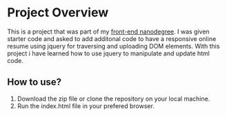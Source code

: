# Project Overview

This is a project that was part of my [front-end nanodegree](https://www.udacity.com/course/front-end-web-developer-nanodegree--nd001). I was given starter code and asked to add additonal code to have a responsive online resume using jquery for traversing and uploading DOM elements. With this project i have learned how to use jquery to manipulate and update html code.


## How to use?

1. Download the zip file or clone the repository on your local machine.
2. Run the index.html file in your prefered browser.